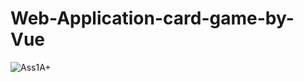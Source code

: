 # Web-Application-card-game-by-Vue
![Ass1A+](https://user-images.githubusercontent.com/96222818/236693626-d4034207-a553-4ced-926e-b10988e950a8.png)
